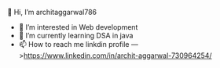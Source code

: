  👋 Hi, I’m architaggarwal786
- 👀 I’m interested in Web development
- 🌱 I’m currently learning DSA in java
- 📫 How to reach me 
          linkdin profile —>https://www.linkedin.com/in/archit-aggarwal-730964254/
